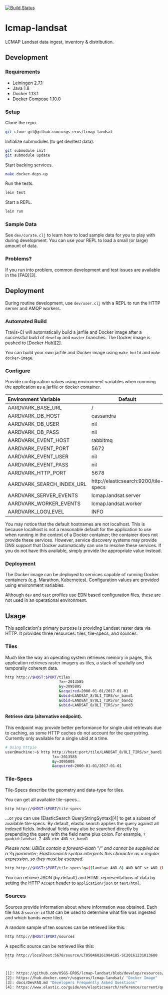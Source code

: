 [![Build Status](https://travis-ci.org/USGS-EROS/lcmap-landsat.svg?branch=develop)](https://travis-ci.org/USGS-EROS/lcmap-landsat)

<!-- Add the clojars badge once this project is actually pushed there -->
<!--[![Clojars Project][clojars-badge]][clojars]-->

# lcmap-landsat

LCMAP Landsat data ingest, inventory &amp; distribution.

## Development

### Requirements

* Leiningen 2.7.1
* Java 1.8
* Docker 1.13.1
* Docker Compose 1.10.0

### Setup

Clone the repo.

```bash
git clone git@github.com:usgs-eros/lcmap-landsat
```

Initialize submodules (to get dev/test data).

```bash
git submodule init
git submodule update
```

Start backing services.

```bash
make docker-deps-up
```

Run the tests.

```bash
lein test
```

Start a REPL.

```bash
lein run
```

### Sample Data

See `dev/curate.clj` to learn how to load sample data for you to play with during development. You can use your REPL to load a small (or large) amount of data.

### Problems?

If you run into problem, common development and test issues are available in the [FAQ][3].

## Deployment

During routine development, use `dev/user.clj` with a REPL to run the HTTP server and AMQP workers.

### Automated Build

Travis-CI will automatically build a jarfile and Docker image after a successful build of `develop` and `master` branches. The Docker image is pushed to [Docker Hub][2].

You can build your own jarfile and Docker image using `make build` and `make docker-image`.

### Configure

Provide configuration values using environment variables when runnning the application as a jarfile or docker container.

| Environment Variable          | Default    |
|:----------------------------- | ---------- |
| AARDVARK\_BASE\_URL           | /          |
| AARDVARK\_DB\_HOST            | cassandra  |
| AARDVARK\_DB\_USER            | nil        |
| AARDVARK\_DB\_PASS            | nil        |
| AARDVARK\_EVENT\_HOST         | rabbitmq   |
| AARDVARK\_EVENT\_PORT         | 5672       |
| AARDVARK\_EVENT\_USER         | nil        |
| AARDVARK\_EVENT\_PASS         | nil        |
| AARDVARK\_HTTP\_PORT          | 5678       |
| AARDVARK\_SEARCH\_INDEX\_URL  | http://elasticsearch:9200/tile-specs |
| AARDVARK\_SERVER\_EVENTS      | lcmap.landsat.server |
| AARDVARK\_WORKER\_EVENTS      | lcmap.landsat.worker |
| AARDVARK\_LOG\LEVEL           | INFO       |

You may notice that the default hostnames are not localhost. This is because localhost is not a reasonable default for the application to use when running in the context of a Docker container; the container does not provide these services. However, service discovery systems may provide DNS support that Docker automatically can use to resolve these services. If you do not have this available, simply provide the appropriate value instead.

### Deployment

The Docker image can be deployed to services capable of running Docker containers (e.g. Marathon, Kubernetes). Configuration values are provided using environment variables.

Although `dev` and `test` profiles use EDN based configuration files, these are not used in an operational environment.

## Usage

This application's primary purpose is providing Landsat raster data via HTTP. It provides three resources: tiles, tile-specs, and sources.

### Tiles

Much like the way an operating system retrieves memory in pages, this application retrieves raster imagery as tiles, a stack of spatially and temporally coherent data.

```bash
http http://$HOST:$PORT/tiles
                        ?x=-2013585
                        &y=3095805
                        &acquired=2000-01-01/2017-01-01
                        &ubid=LANDSAT_8/OLI_TIRS/sr_band1
                        &ubid=LANDSAT_8/OLI_TIRS/sr_band2
                        &ubid=LANDSAT_8/OLI_TIRS/sr_band3
```

#### Retrieve data (alternative endpoint).

This endpoint may provide better performance for single ubid retrievals due to caching, as some HTTP caches do not account for the querystring.  Currently only available for a single ubid at a time.

```bash
# Using httpie
user@machine:~$ http http://host:port/tile/LANDSAT_8/OLI_TIRS/sr_band1
                     ?x=-2013585
                     &y=3095805
                     &acquired=2000-01-01/2017-01-01
```

### Tile-Specs

Tile-Specs describe the geometry and data-type for tiles.

You can get all available tile-specs...

```bash
http http://$HOST:$PORT/tile-specs
```

...or you can use [ElasticSearch QueryStringSyntax][4] to get a subset of available tile-specs. By default, elastic search applies the query against all indexed fields. Individual fields may also be searched directly by prepending the query with the field name plus colon. For example, `?q=ubid:landsat_7 AND etm AND sr_band1`

*Please note: UBIDs contain a forward-slash "/" and cannot be supplied as a ?q parameter; Elasticsearch syntax interprets this character as a regular expression, so they must be escaped.*

```bash
http http://$HOST:$PORT/tile-specs?q=((landsat AND 8) AND NOT sr AND (band1 OR band2 OR band3))
```

You can retrieve JSON (by default) and HTML representations of data by setting the HTTP `Accept` header to `application/json` or `text/html`.

### Sources

Sources provide information about where information was obtained. Each tile has a `source-id` that can be used to determine what file was ingested and which bands were tiled.

A random sample of ten sources can be retrieved like this:

```bash
http http://$HOST:$PORT/sources
```

A specific source can be retrieved like this:

```bash
http http://localhost:5678/source/LT050460261984185-SC20161231013600
``


[1]: https://github.com/USGS-EROS/lcmap-landsat/blob/develop/resources/shared/lcmap-landsat.edn "Configuration File"
[2]: https://hub.docker.com/r/usgseros/lcmap-landsat/ "Docker Image"
[3]: docs/DevFAQ.md "Developers Frequently Asked Questions"
[4]: https://www.elastic.co/guide/en/elasticsearch/reference/current/query-dsl-query-string-query.html#query-string-syntax "Elasticsearch query syntax"

